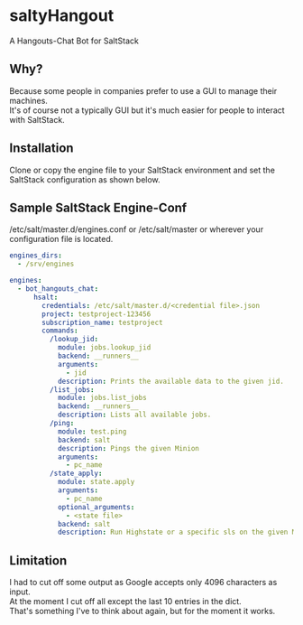 # saltyHangout
A Hangouts-Chat Bot for SaltStack

## Why?
Because some people in companies prefer to use a GUI to manage their machines.\
It's of course not a typically GUI but it's much easier for people to interact with SaltStack.

## Installation
Clone or copy the engine file to your SaltStack environment and set the SaltStack configuration as shown below.

## Sample SaltStack Engine-Conf
/etc/salt/master.d/engines.conf or /etc/salt/master or wherever your configuration file is located.
```yaml
engines_dirs:
  - /srv/engines

engines:
  - bot_hangouts_chat:
      hsalt:
        credentials: /etc/salt/master.d/<credential file>.json
        project: testproject-123456
        subscription_name: testproject
        commands:
          /lookup_jid:
            module: jobs.lookup_jid
            backend: __runners__
            arguments:
              - jid
            description: Prints the available data to the given jid.
          /list_jobs:
            module: jobs.list_jobs
            backend: __runners__
            description: Lists all available jobs.
          /ping:
            module: test.ping
            backend: salt
            description: Pings the given Minion
            arguments:
              - pc_name
          /state_apply:
            module: state.apply
            arguments:
              - pc_name
            optional_arguments:
              - <state file>
            backend: salt
            description: Run Highstate or a specific sls on the given Minion
```

## Limitation
I had to cut off some output as Google accepts only 4096 characters as input.\
At the moment I cut off all except the last 10 entries in the dict.\
That's something I've to think about again, but for the moment it works.
